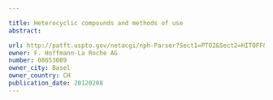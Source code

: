 ```yaml
---

title: Heterocyclic compounds and methods of use
abstract: 

url: http://patft.uspto.gov/netacgi/nph-Parser?Sect1=PTO2&Sect2=HITOFF&p=1&u=%2Fnetahtml%2FPTO%2Fsearch-adv.htm&r=1&f=G&l=50&d=PALL&S1=08653089&OS=08653089&RS=08653089
owner: F. Hoffmann-La Roche AG
number: 08653089
owner_city: Basel
owner_country: CH
publication_date: 20120208
---
```

